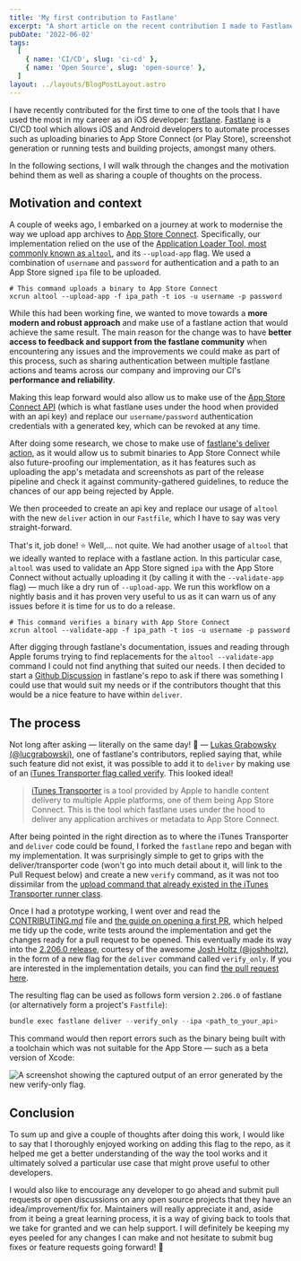 ```yaml
---
title: 'My first contribution to Fastlane'
excerpt: "A short article on the recent contribution I made to Fastlane's open source project."
pubDate: '2022-06-02'
tags:
  [
    { name: 'CI/CD', slug: 'ci-cd' },
    { name: 'Open Source', slug: 'open-source' },
  ]
layout: ../layouts/BlogPostLayout.astro
---
```


I have recently contributed for the first time to one of the tools that I have used the most in my career as an iOS developer: [fastlane](https://github.com/fastlane/fastlane). [Fastlane](https://github.com/fastlane/fastlane) is a CI/CD tool which allows iOS and Android developers to automate processes such as uploading binaries to App Store Connect (or Play Store), screenshot generation or running tests and building projects, amongst many others.

In the following sections, I will walk through the changes and the motivation behind them as well as sharing a couple of thoughts on the process.

## Motivation and context

A couple of weeks ago, I embarked on a journey at work to modernise the way we upload app archives to [App Store Connect](https://appstoreconnect.apple.com). Specifically, our implementation relied on the use of the [Application Loader Tool, most commonly known as `altool`](https://keith.github.io/xcode-man-pages/altool.1.html), and its `--upload-app` flag. We used a combination of `username` and `password` for authentication and a path to an App Store signed `ipa` file to be uploaded.

```bash:Terminal
# This command uploads a binary to App Store Connect
xcrun altool --upload-app -f ipa_path -t ios -u username -p password
```

While this had been working fine, we wanted to move towards a **more modern and robust approach** and make use of a fastlane action that would achieve the same result. The main reason for the change was to have **better access to feedback and support from the fastlane community** when encountering any issues and the improvements we could make as part of this process, such as sharing authentication between multiple fastlane actions and teams across our company and improving our CI's **performance and reliability**.

Making this leap forward would also allow us to make use of the [App Store Connect API](https://developer.apple.com/documentation/appstoreconnectapi) (which is what fastlane uses under the hood when provided with an api key) and replace our `username/password` authentication credentials with a generated key, which can be revoked at any time.

After doing some research, we chose to make use of [fastlane's deliver action](https://docs.fastlane.tools/actions/deliver), as it would allow us to submit binaries to App Store Connect while also future-proofing our implementation, as it has features such as uploading the app's metadata and screenshots as part of the release pipeline and check it against community-gathered guidelines, to reduce the chances of our app being rejected by Apple.

We then proceeded to create an api key and replace our usage of `altool` with the new `deliver` action in our `Fastfile`, which I have to say was very straight-forward.

That's it, job done! ⭐️ Well,... not quite. We had another usage of `altool` that we ideally wanted to replace with a fastlane action. In this particular case, `altool` was used to validate an App Store signed `ipa` with the App Store Connect without actually uploading it (by calling it with the `--validate-app` flag) — much like a dry run of `--upload-app`. We run this workflow on a nightly basis and it has proven very useful to us as it can warn us of any issues before it is time for us to do a release.

```bash:Terminal
# This command verifies a binary with App Store Connect
xcrun altool --validate-app -f ipa_path -t ios -u username -p password
```

After digging through fastlane's documentation, issues and reading through Apple forums trying to find replacements for the `altool --validate-app` command I could not find anything that suited our needs. I then decided to start a [Github Discussion](https://github.com/fastlane/fastlane/discussions/20204) in fastlane's repo to ask if there was something I could use that would suit my needs or if the contributors thought that this would be a nice feature to have within `deliver`.

## The process

Not long after asking — literally on the same day! 🤩 — [Lukas Grabowsky (@lucgrabowski)](https://github.com/lucgrabowski), one of fastlane's contributors, replied saying that, while such feature did not exist, it was possible to add it to `deliver` by making use of an [iTunes Transporter flag called verify](https://help.apple.com/itc/transporteruserguide/en.lproj/static.html#apdATD1E2248-D1E1A1303-D1E2248A1126). This looked ideal!

> [iTunes Transporter](https://help.apple.com/itc/transporteruserguide/en.lproj/static.html#itc16ef2f321) is a tool provided by Apple to handle content delivery to multiple Apple platforms, one of them being App Store Connect. This is the tool which fastlane uses under the hood to deliver any application archives or metadata to App Store Connect.

After being pointed in the right direction as to where the iTunes Transporter and `deliver` code could be found, I forked the `fastlane` repo and began with my implementation. It was surprisingly simple to get to grips with the deliver/transporter code (won't go into much detail about it, will link to the Pull Request below) and create a new `verify` command, as it was not too dissimilar from the [upload command that already existed in the iTunes Transporter runner class](https://github.com/fastlane/fastlane/blob/master/fastlane_core/lib/fastlane_core/itunes_transporter.rb#L542).

Once I had a prototype working, I went over and read the [CONTRIBUTING.md](https://github.com/fastlane/fastlane/blob/master/CONTRIBUTING.md) file and [the guide on opening a first PR](https://github.com/fastlane/fastlane/blob/master/YourFirstPR.md), which helped me tidy up the code, write tests around the implementation and get the changes ready for a pull request to be opened. This eventually made its way into the [2.206.0 release](https://twitter.com/FastlaneTools/status/1526782301060976640), courtesy of the awesome [Josh Holtz (@joshholtz)](https://twitter.com/joshdholtz), in the form of a new flag for the `deliver` command called `verify_only`. If you are interested in the implementation details, you can find [the pull request here](https://github.com/fastlane/fastlane/pull/20247).

The resulting flag can be used as follows form version `2.206.0` of fastlane (or alternatively form a project's `Fastfile`):

```swift
bundle exec fastlane deliver --verify_only --ipa <path_to_your_api>
```

This command would then report errors such as the binary being built with a toolchain which was not suitable for the App Store — such as a beta version of Xcode:

![A screenshot showing the captured output of an error generated by the new verify-only flag.](/assets/posts/my-first-contribution-to-fastlane/error-output.png)

## Conclusion

To sum up and give a couple of thoughts after doing this work, I would like to say that I thoroughly enjoyed working on adding this flag to the repo, as it helped me get a better understanding of the way the tool works and it ultimately solved a particular use case that might prove useful to other developers.

I would also like to encourage any developer to go ahead and submit pull requests or open discussions on any open source projects that they have an idea/improvement/fix for. Maintainers will really appreciate it and, aside from it being a great learning process, it is a way of giving back to tools that we take for granted and we can help support. I will definitely be keeping my eyes peeled for any changes I can make and not hesitate to submit bug fixes or feature requests going forward! 🚀
